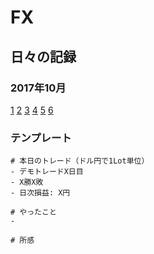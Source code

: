 # FX

## 日々の記録
### 2017年10月
[1](fx1.md)
[2](fx2.md)
[3](fx3.md)
[4](fx4.md)
[5](fx5.md)
[6](fx6.md)


### テンプレート
```
# 本日のトレード（ドル円で1Lot単位）
- デモトレードX日目
- X勝X敗
- 日次損益: X円

# やったこと
- 

# 所感
```
